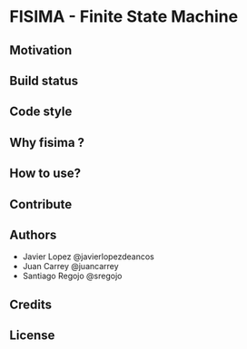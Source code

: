 # FISIMA - Finite State Machine

## Motivation

## Build status

## Code style

## Why fisima ?

## How to use?

## Contribute

## Authors
 - Javier Lopez @javierlopezdeancos
 - Juan Carrey @juancarrey
 - Santiago Regojo @sregojo
 
## Credits


## License